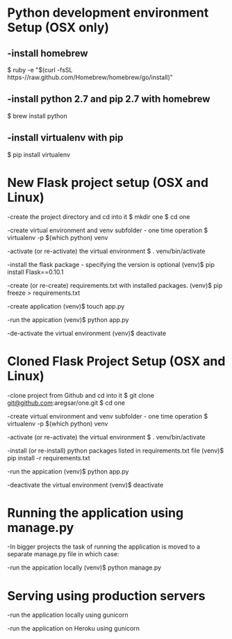 # Python development environment Setup (OSX only)

-install homebrew
-
$ ruby -e "$(curl -fsSL https-//raw.github.com/Homebrew/homebrew/go/install)"

-install python 2.7 and pip 2.7 with homebrew
-
$ brew install python

-install virtualenv with pip
-
$ pip install virtualenv


# New Flask project setup (OSX and Linux)

-create the project directory and cd into it
$ mkdir one
$ cd one

-create virtual environment and venv subfolder - one time operation
$ virtualenv -p $(which python) venv

-activate (or re-activate) the virtual environment
$ . venv/bin/activate

-install the flask package - specifying the version is optional
(venv)$ pip install Flask==0.10.1

-create (or re-create) requirements.txt with installed packages.
(venv)$ pip freeze > requirements.txt

-create application
(venv)$ touch app.py

-run the appication
(venv)$ python app.py

-de-activate the virtual environment
(venv)$ deactivate



# Cloned Flask Project Setup (OSX and Linux)

-clone project from Github and cd into it
$ git clone git@github.com:aregsar/one.git
$ cd one

-create virtual environment and venv subfolder - one time operation
$ virtualenv -p $(which python) venv

-activate (or re-activate) the virtual environment
$ . venv/bin/activate

-install (or re-install) python packages listed in requirements.txt file
(venv)$ pip install -r requirements.txt

-run the appication
(venv)$ python app.py

-deactivate the virtual environment
(venv)$ deactivate

# Running the application using manage.py

-In bigger projects the task of running the application is moved
to a separate manage.py file in which case:

-run the appication locally
(venv)$ python manage.py

# Serving using production servers

-run the application locally using gunicorn

-run the application on Heroku using gunicorn




